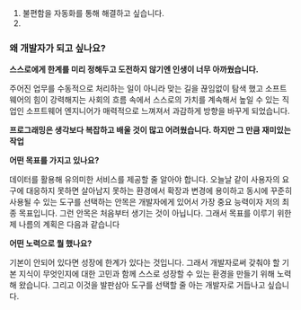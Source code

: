1. 불편함을 자동화를 통해 해결하고 싶습니다.
2. 

### **왜 개발자가 되고 싶나요?**

 **스스로에게 한계를 미리 정해두고 도전하지 않기엔 인생이 너무 아까웠습니다.** 

주어진 업무를 수동적으로 처리하는 일이 아니라  맞는 길을 끊임없이 탐색 했고 소프트웨어의 힘이 강력해지는 사회의 흐름 속에서 스스로의 가치를 계속해서 높일 수 있는 직업인 소프트웨어 엔지니어가 매력적으로 느껴져서 과감하게 방향을 바꾸게 되었습니다. 

**프로그래밍은 생각보다 복잡하고 배울 것이 많고 어려웠습니다. 하지만 그 만큼 재미있는 작업**

**어떤 목표를 가지고 있나요?**

데이터를 활용해 유의미한 서비스를 제공할 줄 알아야 합니다. 오늘날 같이 사용자의 요구에 대응하지 못하면 살아남지 못하는 환경에서 확장과 변경에 용이하고 동시에 꾸준히 사용될 수 있는 도구를 선택하는 안목은 개발자에게 있어서 가장 중요 능력이자 저의 최종 목표입니다. 그런 안목은 처음부터 생기는 것이 아닙니다. 그래서 목표를 이루기 위한 제 나름의 계획은 다음과 같습니다

**어떤 노력으로 뭘 했나요?**

 기본이 안되어 있다면 성장에 한계가 있다는 것입니다. 그래서 개발자로써 갖춰야 할 기본 지식이 무엇인지에 대한 고민과 함께 스스로 성장할 수 있는 환경을 만들기 위해 노력해 왔습니다. 그리고 이것을 발판삼아 도구를 선택할 줄 아는 개발자로 거듭나고 싶습니다.


 
